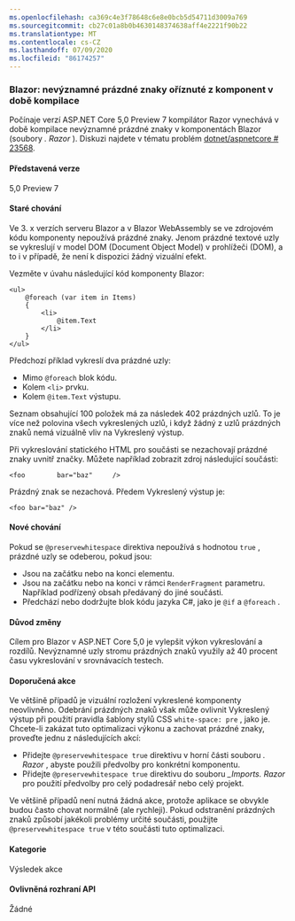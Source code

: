 ```yaml
---
ms.openlocfilehash: ca369c4e3f78648c6e8e0bcb5d54711d3009a769
ms.sourcegitcommit: cb27c01a8b0b4630148374638aff4e2221f90b22
ms.translationtype: MT
ms.contentlocale: cs-CZ
ms.lasthandoff: 07/09/2020
ms.locfileid: "86174257"
---
```

### <a name="blazor-insignificant-whitespace-trimmed-from-components-at-compile-time"></a>Blazor: nevýznamné prázdné znaky oříznuté z komponent v době kompilace

Počínaje verzí ASP.NET Core 5,0 Preview 7 kompilátor Razor vynechává v době kompilace nevýznamné prázdné znaky v komponentách Blazor (soubory *. Razor* ). Diskuzi najdete v tématu problém [dotnet/aspnetcore # 23568](https://github.com/dotnet/aspnetcore/issues/23568).

#### <a name="version-introduced"></a>Představená verze

5,0 Preview 7

#### <a name="old-behavior"></a>Staré chování

Ve 3. x verzích serveru Blazor a v Blazor WebAssembly se ve zdrojovém kódu komponenty nepoužívá prázdné znaky. Jenom prázdné textové uzly se vykreslují v model DOM (Document Object Model) v prohlížeči (DOM), a to i v případě, že není k dispozici žádný vizuální efekt.

Vezměte v úvahu následující kód komponenty Blazor:

```razor
<ul>
    @foreach (var item in Items)
    {
        <li>
            @item.Text
        </li>
    }
</ul>
```

Předchozí příklad vykreslí dva prázdné uzly:

* Mimo `@foreach` blok kódu.
* Kolem `<li>` prvku.
* Kolem `@item.Text` výstupu.

Seznam obsahující 100 položek má za následek 402 prázdných uzlů. To je více než polovina všech vykreslených uzlů, i když žádný z uzlů prázdných znaků nemá vizuálně vliv na Vykreslený výstup.

Při vykreslování statického HTML pro součásti se nezachovají prázdné znaky uvnitř značky. Můžete například zobrazit zdroj následující součásti:

```razor
<foo        bar="baz"     />
```

Prázdný znak se nezachová. Předem Vykreslený výstup je:

```razor
<foo bar="baz" />
```

#### <a name="new-behavior"></a>Nové chování

Pokud se `@preservewhitespace` direktiva nepoužívá s hodnotou `true` , prázdné uzly se odeberou, pokud jsou:

* Jsou na začátku nebo na konci elementu.
* Jsou na začátku nebo na konci v rámci `RenderFragment` parametru. Například podřízený obsah předávaný do jiné součásti.
* Předchází nebo dodržujte blok kódu jazyka C#, jako je `@if` a `@foreach` .

#### <a name="reason-for-change"></a>Důvod změny

Cílem pro Blazor v ASP.NET Core 5,0 je vylepšit výkon vykreslování a rozdílů. Nevýznamné uzly stromu prázdných znaků využily až 40 procent času vykreslování v srovnávacích testech.

#### <a name="recommended-action"></a>Doporučená akce

Ve většině případů je vizuální rozložení vykreslené komponenty neovlivněno. Odebrání prázdných znaků však může ovlivnit Vykreslený výstup při použití pravidla šablony stylů CSS `white-space: pre` , jako je. Chcete-li zakázat tuto optimalizaci výkonu a zachovat prázdné znaky, proveďte jednu z následujících akcí:

* Přidejte `@preservewhitespace true` direktivu v horní části souboru *. Razor* , abyste použili předvolby pro konkrétní komponentu.
* Přidejte `@preservewhitespace true` direktivu do souboru *_Imports. Razor* pro použití předvolby pro celý podadresář nebo celý projekt.

Ve většině případů není nutná žádná akce, protože aplikace se obvykle budou často chovat normálně (ale rychleji). Pokud odstranění prázdných znaků způsobí jakékoli problémy určité součásti, použijte `@preservewhitespace true` v této součásti tuto optimalizaci.

#### <a name="category"></a>Kategorie

Výsledek akce

#### <a name="affected-apis"></a>Ovlivněná rozhraní API

Žádné

<!--

#### Affected APIs

Not detectable via API analysis

-->
